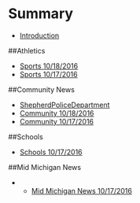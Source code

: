 # Summary

* [Introduction](README.md)

##Athletics
* [Sports 10/18/2016](_posts/athletics-10182016md.md)
* [Sports 10/17/2016](_posts/2016-10-16-shepherd-athletics-10162016.md)

##Community News
* [ShepherdPoliceDepartment](shepherdpolicedepartment.md)
* [Community 10/18/2016](_posts/community-10182016md.md)
* [Community 10/17/2016](_posts/communitynews.md)

##Schools
* [Schools 10/17/2016](_posts/schools-10172016.md)

##Mid Michigan News
* * [Mid Michigan News 10/17/2016](_posts/midmichigannews-10172016md.md)



